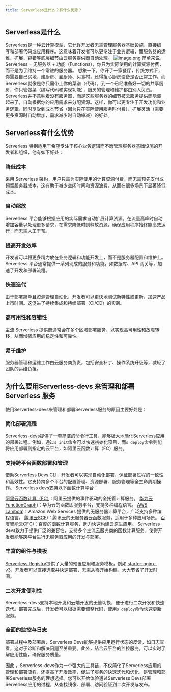 ```yaml
---
title: Serverless是什么？有什么优势？
---
```


## Serverless是什么

Serverless是一种云计算模型，它允许开发者无需管理服务器基础设施，直接编写和部署代码或应用程序。这意味着开发者可以更专注于业务逻辑，而服务器的运维、扩展、容错等底层细节由云服务提供商自动处理。
![image.png](https://intranetproxy.alipay.com/skylark/lark/0/2024/png/5996/1720155094017-6900ffd2-f7f7-40ab-b06d-db6c671ef6b1.png#clientId=u01e58bac-7175-4&from=paste&height=248&id=u4292eede&originHeight=496&originWidth=1526&originalType=binary&ratio=2&rotation=0&showTitle=false&size=347718&status=done&style=none&taskId=ub12453f2-a51b-4051-b9d8-62e022e3151&title=&width=763)
简单来说，Serverless = 无服务器 + 功能（Functions），你只为实际使用的计算资源付费，而不是为了维持一个常驻的服务器。
想象一下，你开了一家餐厅，传统方式下，你需要自己买地、建厨房、雇厨师、买食材，还得担心厨房设备是否正常工作。而Serverless就像是你只需带上你的菜谱（代码），到一个已经准备好一切的共享厨房，你只管做菜（编写代码和实现功能），厨房的管理和维护都由别人负责。
Serverless并不意味着没有服务器，而是这些服务器的细节被云服务提供商隐藏起来了，自动根据你的应用需求来分配资源。这样，你可以更专注于开发功能和业务逻辑，同时享受到成本节省（因为只在实际使用服务时付费）、扩展灵活（需要更多资源时自动增加，需求减少时自动缩减）的好处。

## Serverless有什么优势

Serverless 特别适用于希望专注于核心业务逻辑而不愿管理服务器基础设施的开发者和组织，他有如下好处：

### 降低成本

采用 Serverless 架构，用户只需为实际使用的计算资源付费，而无需预先支付或预留服务器成本。这有助于减少空闲时间和资源浪费，从而在很多场景下显著降低成本。

### 自动缩放

Serverless 平台能够根据应用的实际需求自动扩展计算资源。在流量高峰时自动增加容量以处理更多请求，在需求降低时则释放资源，确保应用程序始终能高效运行，而无需人工干预。

### 提高开发效率

开发者可以将更多精力放在业务逻辑和功能开发上，而不是服务器配置和维护上。Serverless 平台通常提供一系列现成的服务和功能，如数据库、API 网关等，加速了开发和部署流程。

### 快速迭代

由于部署简单且资源管理自动化，开发者可以更快地测试新特性或更新，加速产品上市时间。这促进了持续集成和持续部署（CI/CD）的实践。

### 高可用性和容错性

主流 Serverless 提供商通常会在多个区域部署服务，以实现高可用性和故障转移，从而增强应用的稳定性和可靠性。

### 易于维护

服务器管理和运维工作由云服务商负责，包括安全补丁、操作系统升级等，减轻了团队的运维负担。

## 为什么要用Serverless-devs 来管理和部署Serverless 服务

使用Serverless-devs来管理和部署Serverless服务的原因主要好处是：

### 简化部署流程

Serverless-devs提供了一套简洁的命令行工具，能够极大地简化Serverless应用的部署过程。例如，通过`s init`命令可以快速初始化项目，而`s deploy`命令则能将应用部署到指定的云平台，如阿里云函数计算（FC）服务。

### 支持跨平台函数部署和管理

借助Serverless Devs CLI，开发者可以实现自动化部署，保证部署过程的一致性和高效性。它支持跨多个平台的配置管理、资源部署、服务管理等全生命周期操作。
Serverless devs支持以下函数计算平台：

[阿里云函数计算（FC）](https://docs.serverless-devs.com/getting-started/)：阿里云提供的事件驱动的全托管计算服务。
[华为云FunctionGraph](https://docs.serverless-devs.com/user-guide/other-vendor/fg/))：华为云的函数即服务平台，支持多种编程语言。
[AWS Lambda](https://docs.serverless-devs.com/user-guide/other-vendor/lambda/))：Amazon Web Services 提供的无服务器计算平台，广泛支持多种编程语言。
[腾讯云SCF](https://docs.serverless-devs.com/user-guide/other-vendor/scf/))：腾讯云的无服务器云函数服务，适用于多种应用场景。
[百度智能云CFC](https://docs.serverless-devs.com/user-guide/other-vendor/cfc/))：百度的函数计算服务，助力快速构建云原生应用。
Serverless devs致力于提供广泛的兼容性，支持多个主流云服务商的函数计算服务，使得开发者能够跨平台进行无服务器应用的开发与部署。

### 丰富的组件与模板

[Serverless Registry](https://registry.serverless-devs.com/application.html)提供了大量的预置应用和服务模板，例如 [starter-nginx-v3](https://registry.serverless-devs.com/details.html?name=start-nginx-v3&package_type=v3)，开发者可以直接选取并快速部署，无需从零开始构建，大大节省了开发时间。

### 二次开发便利性

Serverless-devs支持本地开发和云端开发的无缝切换，便于进行二次开发和快速迭代。部署完成后，开发者可以根据需要调整代码，使用`s deploy`命令快速更新服务。

### 全面的监控与日志

部署过程中及部署后，Serverless Devs能够提供应用运行状态的反馈，如日志查看，这对于诊断和解决问题至关重要。此外，结合云平台的监控服务，可以实时了解应用性能，确保服务质量。

因此 ，Serverless-devs作为一个强大的工具链，不仅简化了Serverless应用的管理和部署流程，还提高了开发效率，促进了服务的快速迭代和优化，是管理和部署Serverless服务的理想选择。您可以开始体验通过Serverless Devs部署Serverless应用的过程，从查找镜像、部署、访问验证到二次开发与发布。
